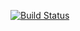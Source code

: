 [![Build Status](https://travis-ci.org/arturfif/rest-contact.svg?branch=master)](https://travis-ci.org/arturfif/rest-contact)